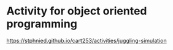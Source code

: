 # Activity for object oriented programming

https://stphnied.github.io/cart253/activities/juggling-simulation